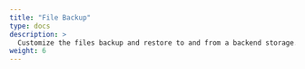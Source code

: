 ```yaml
---
title: "File Backup"
type: docs
description: >
  Customize the files backup and restore to and from a backend storage.
weight: 6
---
```

